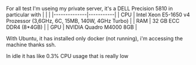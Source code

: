 For all test I'm useing my private server, it's  a DELL Precision 5810 in particular with
|  |  |
|--------------|-----------|
| CPU | Intel Xeon E5-1650 v4 Prozessor (3,6GHz, 6C, 15MB, 140W, 4GHz Turbo) |
| RAM | 32 GB ECC DDR4 (8*4GB) |
| GPU | NVIDIA Quadro M4000 8GB | 

With Ubuntu, it has installed only docker (not running), i'm accessing the machine thanks ssh.

In idle it has like 0.3% CPU usage that is really low
